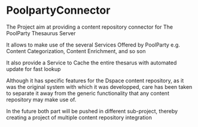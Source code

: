 # PoolpartyConnector

The Project aim at providing a content repository connector for The PoolParty Thesaurus Server

It allows to make use of the several Services Offered by PoolParty e.g. Content Categorization, Content Enrichment, and so son

It also provide a Service to Cache the entire thesarus with automated update for fast lookup


Although it has specific features for the Dspace content repository, as it was the original system with which it was developped,
care has been taken to separate it away from the generic functionality that any content repository may make use of.

In the future both part will be pushed in different sub-project, thereby creating a project of multiple content repository integration
